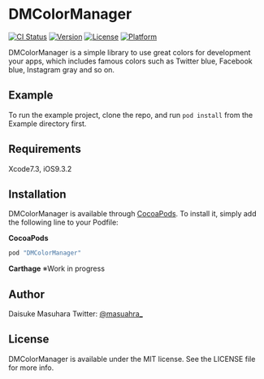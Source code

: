 # DMColorManager

[![CI Status](http://img.shields.io/travis/masuhara/DMColorManager.svg?style=flat)](https://travis-ci.org/masuhara/DMColorManager)
[![Version](https://img.shields.io/cocoapods/v/DMColorManager.svg?style=flat)](http://cocoapods.org/pods/DMColorManager)
[![License](https://img.shields.io/cocoapods/l/DMColorManager.svg?style=flat)](http://cocoapods.org/pods/DMColorManager)
[![Platform](https://img.shields.io/cocoapods/p/DMColorManager.svg?style=flat)](http://cocoapods.org/pods/DMColorManager)

DMColorManager is a simple library to use great colors for development your apps, which includes famous colors such as Twitter blue, Facebook blue, Instagram gray and so on.

## Example

To run the example project, clone the repo, and run `pod install` from the Example directory first.

## Requirements
Xcode7.3, iOS9.3.2

## Installation

DMColorManager is available through [CocoaPods](http://cocoapods.org). To install
it, simply add the following line to your Podfile:

**CocoaPods**

```ruby
pod "DMColorManager"
```

**Carthage**
※Work in progress

## Author

Daisuke Masuhara
Twitter: [@masuahra_](https://twitter.com/masuhara_)

## License

DMColorManager is available under the MIT license. See the LICENSE file for more info.
